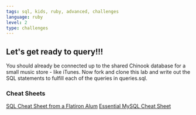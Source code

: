 ```yaml
---
tags: sql, kids, ruby, advanced, challenges
language: ruby
level: 2
type: challenges
---
```


## Let's get ready to query!!!

You should already be connected up to the shared Chinook database for a small music store - like iTunes. Now fork and clone this lab and write out the SQL statements to fulfill each of the queries in queries.sql. 

### Cheat Sheets

[SQL Cheat Sheet from a Flatiron Alum](https://gist.github.com/hofmannsven/9164408)
[Essential MySQL Cheat Sheet](http://www.cheatography.com/guslong/cheat-sheets/essential-mysql/)

